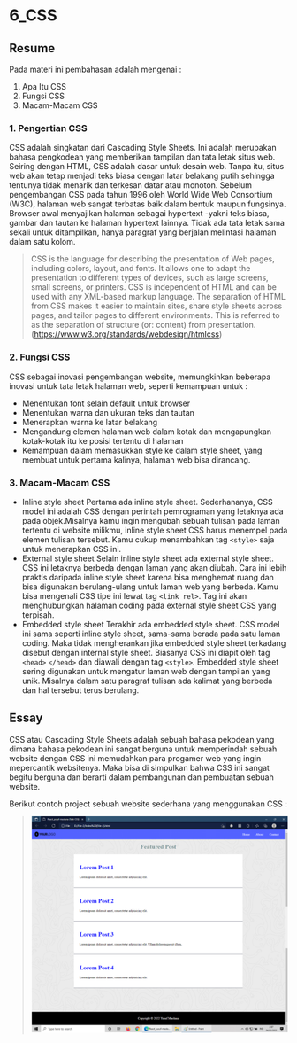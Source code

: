 # 6_CSS 

## Resume
Pada materi ini pembahasan adalah mengenai :

1. Apa Itu CSS
2. Fungsi CSS
3. Macam-Macam CSS

### 1. Pengertian CSS
CSS adalah singkatan dari Cascading Style Sheets. Ini adalah merupakan bahasa pengkodean yang memberikan tampilan dan tata letak situs web. Seiring dengan HTML, CSS adalah dasar untuk desain web. Tanpa itu, situs web akan tetap menjadi teks biasa dengan latar belakang putih sehingga tentunya tidak menarik dan terkesan datar atau monoton.
Sebelum pengembangan CSS pada tahun 1996 oleh World Wide Web Consortium (W3C), halaman web sangat terbatas baik dalam bentuk maupun fungsinya. Browser awal menyajikan halaman sebagai hypertext -yakni teks biasa, gambar dan tautan ke halaman hypertext lainnya. Tidak ada tata letak sama sekali untuk ditampilkan, hanya paragraf yang berjalan melintasi halaman dalam satu kolom.
> CSS is the language for describing the presentation of Web pages, including colors, layout, and fonts. It allows one to adapt the presentation to different types of devices, such as large screens, small screens, or printers. CSS is independent of HTML and can be used with any XML-based markup language. The separation of HTML from CSS makes it easier to maintain sites, share style sheets across pages, and tailor pages to different environments. This is referred to as the separation of structure (or: content) from presentation.(https://www.w3.org/standards/webdesign/htmlcss)

### 2. Fungsi CSS
CSS sebagai inovasi pengembangan website, memungkinkan beberapa inovasi untuk tata letak halaman web, seperti kemampuan untuk :
* Menentukan font selain default untuk browser
* Menentukan warna dan ukuran teks dan tautan
* Menerapkan warna ke latar belakang
* Mengandung elemen halaman web dalam kotak dan mengapungkan kotak-kotak itu ke posisi tertentu di halaman
* Kemampuan dalam memasukkan style ke dalam style sheet, yang membuat untuk pertama kalinya, halaman web bisa dirancang.

### 3. Macam-Macam CSS
* Inline style sheet
Pertama ada inline style sheet. Sederhananya, CSS model ini adalah CSS dengan perintah pemrograman yang letaknya ada pada objek.Misalnya kamu ingin mengubah sebuah tulisan pada laman tertentu di website milikmu, inline style sheet CSS harus menempel pada elemen tulisan tersebut. Kamu cukup menambahkan tag `<style>` saja untuk menerapkan CSS ini.
* External style sheet
Selain inline style sheet ada external style sheet. CSS ini letaknya berbeda dengan laman yang akan diubah. Cara ini lebih praktis daripada inline style sheet karena bisa menghemat ruang dan bisa digunakan berulang-ulang untuk laman web yang berbeda.
Kamu bisa mengenali CSS tipe ini lewat tag `<link rel>`. Tag ini akan menghubungkan halaman coding pada external style sheet CSS yang terpisah.
* Embedded style sheet
Terakhir ada embedded style sheet. CSS model ini sama seperti inline style sheet, sama-sama berada pada satu laman coding. Maka tidak mengherankan jika embedded style sheet terkadang disebut dengan internal style sheet. Biasanya CSS ini diapit oleh tag `<head>` `</head>` dan diawali dengan tag `<style>`.
Embedded style sheet sering digunakan untuk mengatur laman web dengan tampilan yang unik. Misalnya dalam satu paragraf tulisan ada kalimat yang berbeda dan hal tersebut terus berulang.

## Essay
CSS atau Cascading Style Sheets adalah sebuah bahasa pekodean yang dimana bahasa pekodean ini sangat berguna untuk memperindah sebuah website dengan CSS ini memudahkan para progamer web yang ingin mepercantik websitenya. Maka bisa di simpulkan bahwa CSS ini sangat begitu berguna dan berarti dalam pembangunan dan pembuatan sebuah website.

Berikut contoh project sebuah website sederhana yang menggunakan CSS :

> <img src=".\screenshots\File-2.png">

